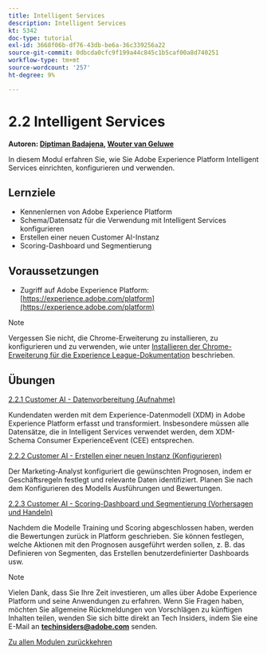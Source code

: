 ```yaml
---
title: Intelligent Services
description: Intelligent Services
kt: 5342
doc-type: tutorial
exl-id: 3668f06b-df76-43db-be6a-36c339256a22
source-git-commit: 0dbcda0cfc9f199a44c845c1b5caf00a8d740251
workflow-type: tm+mt
source-wordcount: '257'
ht-degree: 9%

---
```


# 2.2 Intelligent Services

**Autoren: [Diptiman Badajena](https://www.linkedin.com/in/diptiman-badajena-1b178019/), [Wouter van Geluwe](https://www.linkedin.com/in/woutervangeluwe/)**

In diesem Modul erfahren Sie, wie Sie Adobe Experience Platform Intelligent Services einrichten, konfigurieren und verwenden.

## Lernziele

- Kennenlernen von Adobe Experience Platform
- Schema/Datensatz für die Verwendung mit Intelligent Services konfigurieren
- Erstellen einer neuen Customer AI-Instanz
- Scoring-Dashboard und Segmentierung

## Voraussetzungen

- Zugriff auf Adobe Experience Platform: [https://experience.adobe.com/platform](https://experience.adobe.com/platform)

>[!NOTE]
>
>Vergessen Sie nicht, die Chrome-Erweiterung zu installieren, zu konfigurieren und zu verwenden, wie unter [Installieren der Chrome-Erweiterung für die Experience League-Dokumentation](../../gettingstarted/gettingstarted/ex1.md) beschrieben.

## Übungen

[2.2.1 Customer AI - Datenvorbereitung (Aufnahme)](./ex1.md)

Kundendaten werden mit dem Experience-Datenmodell (XDM) in Adobe Experience Platform erfasst und transformiert. Insbesondere müssen alle Datensätze, die in Intelligent Services verwendet werden, dem XDM-Schema Consumer ExperienceEvent (CEE) entsprechen.

[2.2.2 Customer AI - Erstellen einer neuen Instanz (Konfigurieren)](./ex2.md)

Der Marketing-Analyst konfiguriert die gewünschten Prognosen, indem er Geschäftsregeln festlegt und relevante Daten identifiziert. Planen Sie nach dem Konfigurieren des Modells Ausführungen und Bewertungen.

[2.2.3 Customer AI - Scoring-Dashboard und Segmentierung (Vorhersagen und Handeln)](./ex3.md)

Nachdem die Modelle Training und Scoring abgeschlossen haben, werden die Bewertungen zurück in Platform geschrieben. Sie können festlegen, welche Aktionen mit den Prognosen ausgeführt werden sollen, z. B. das Definieren von Segmenten, das Erstellen benutzerdefinierter Dashboards usw.

>[!NOTE]
>
>Vielen Dank, dass Sie Ihre Zeit investieren, um alles über Adobe Experience Platform und seine Anwendungen zu erfahren. Wenn Sie Fragen haben, möchten Sie allgemeine Rückmeldungen von Vorschlägen zu künftigen Inhalten teilen, wenden Sie sich bitte direkt an Tech Insiders, indem Sie eine E-Mail an **techinsiders@adobe.com** senden.

[Zu allen Modulen zurückkehren](../../../overview.md)
